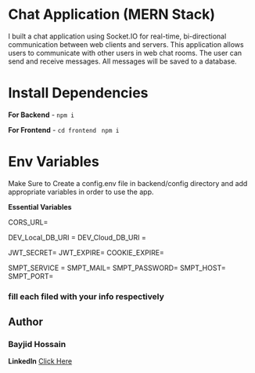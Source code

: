 # Chat Application (MERN Stack)

  I built a chat application using Socket.IO for real-time, bi-directional communication between 
  web clients and servers. This application allows users to communicate with other users in web 
  chat rooms. The user can send and receive messages. All messages will be saved to a database.

# Install Dependencies
 
**For Backend** - `npm i`

**For Frontend** - `cd frontend` ` npm i`

# Env Variables

Make Sure to Create a config.env file in backend/config directory and add appropriate variables in order to use the app.

**Essential Variables**

CORS_URL=

DEV_Local_DB_URI =
DEV_Cloud_DB_URI =

JWT_SECRET=
JWT_EXPIRE=
COOKIE_EXPIRE=

SMPT_SERVICE =
SMPT_MAIL=
SMPT_PASSWORD=
SMPT_HOST=
SMPT_PORT=

### fill each filed with your info respectively

## Author
### Bayjid Hossain
**LinkedIn** [Click Here](https://www.linkedin.com/in/bayjidhossain/)
